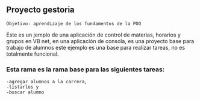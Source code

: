 ## Proyecto gestoria
```
Objetivo: aprendizaje de los fundamentos de la POO
```
Este es un jemplo de una aplicación de control de materias, horarios y grupos en VB net, en una aplicación de consola, es una proyecto base para trabajo de alumnos
este ejemplo es una base para realizar tareas, no es totalmente funcional.

### Esta rama es la rama base para las siguientes tareas: 
```
-agregar alumnos a la carrera, 
-listarlos y 
-buscar alumno
```
